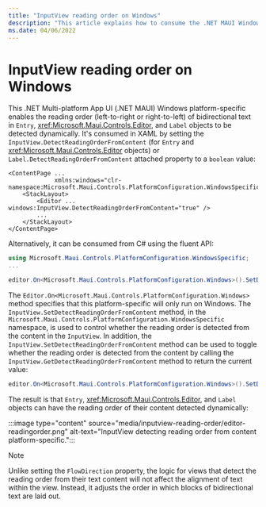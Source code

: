 ```yaml
---
title: "InputView reading order on Windows"
description: "This article explains how to consume the .NET MAUI Windows platform-specific that enables the reading order of bidirectional text to be detected dynamically."
ms.date: 04/06/2022
---
```


# InputView reading order on Windows

This .NET Multi-platform App UI (.NET MAUI) Windows platform-specific enables the reading order (left-to-right or right-to-left) of bidirectional text in `Entry`, <xref:Microsoft.Maui.Controls.Editor>, and `Label` objects to be detected dynamically. It's consumed in XAML by setting the `InputView.DetectReadingOrderFromContent` (for `Entry` and <xref:Microsoft.Maui.Controls.Editor> objects) or `Label.DetectReadingOrderFromContent` attached property to a `boolean` value:

```xaml
<ContentPage ...
             xmlns:windows="clr-namespace:Microsoft.Maui.Controls.PlatformConfiguration.WindowsSpecific;assembly=Microsoft.Maui.Controls">
    <StackLayout>
        <Editor ... windows:InputView.DetectReadingOrderFromContent="true" />
        ...
    </StackLayout>
</ContentPage>
```

Alternatively, it can be consumed from C# using the fluent API:

```csharp
using Microsoft.Maui.Controls.PlatformConfiguration.WindowsSpecific;
...

editor.On<Microsoft.Maui.Controls.PlatformConfiguration.Windows>().SetDetectReadingOrderFromContent(true);
```

The `Editor.On<Microsoft.Maui.Controls.PlatformConfiguration.Windows>` method specifies that this platform-specific will only run on Windows. The `InputView.SetDetectReadingOrderFromContent` method, in the `Microsoft.Maui.Controls.PlatformConfiguration.WindowsSpecific` namespace, is used to control whether the reading order is detected from the content in the `InputView`. In addition, the `InputView.SetDetectReadingOrderFromContent` method can be used to toggle whether the reading order is detected from the content by calling the `InputView.GetDetectReadingOrderFromContent` method to return the current value:

```csharp
editor.On<Microsoft.Maui.Controls.PlatformConfiguration.Windows>().SetDetectReadingOrderFromContent(!editor.On<Microsoft.Maui.Controls.PlatformConfiguration.Windows>().GetDetectReadingOrderFromContent());
```

The result is that `Entry`, <xref:Microsoft.Maui.Controls.Editor>, and `Label` objects can have the reading order of their content detected dynamically:

:::image type="content" source="media/inputview-reading-order/editor-readingorder.png" alt-text="InputView detecting reading order from content platform-specific.":::

> [!NOTE]
> Unlike setting the `FlowDirection` property, the logic for views that detect the reading order from their text content will not affect the alignment of text within the view. Instead, it adjusts the order in which blocks of bidirectional text are laid out.
